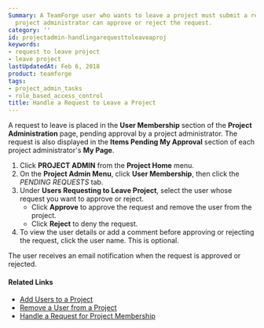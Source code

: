 ```yaml
---
Summary: A TeamForge user who wants to leave a project must submit a request. The
  project administrator can approve or reject the request.
category: ''
id: projectadmin-handlingarequesttoleaveaproj
keywords:
- request to leave project
- leave project
lastUpdatedAt: Feb 6, 2018
product: teamforge
tags:
- project_admin_tasks
- role_based_access_control
title: Handle a Request to Leave a Project
---
```



A request to leave is placed in the **User Membership** section of the **Project Administration** page, pending approval by a project administrator. The request is also displayed in the **Items Pending My Approval** section of each project administrator's **My Page**.

1. Click **PROJECT ADMIN** from the **Project Home** menu.
2. On the **Project Admin Menu**, click **User Membership**, then click the _PENDING REQUESTS_ tab.
3. Under **Users Requesting to Leave Project**, select the user whose request you want to approve or reject.
   * Click **Approve** to approve the request and remove the user from the project.
   * Click **Reject** to deny the request.
4. To view the user details or add a comment before approving or rejecting the request, click the user name. This is optional.
 
The user receives an email notification when the request is approved or rejected.

#### Related Links
* [Add Users to a Project](./getstarted-adduserstoproject)
* [Remove a User from a Project](./projectadmin-removinguserfromaproject)
* [Handle a Request for Project Membership](./projectadmin-handlingarequestforprojectmem)

